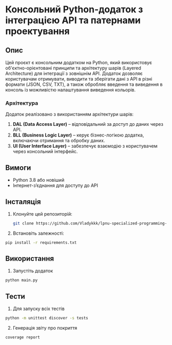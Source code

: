 # Консольний Python-додаток з інтеграцією API та патернами проектування

## Опис

Цей проєкт є консольним додатком на Python, який використовує об'єктно-орієнтовані принципи та архітектуру шарів (Layered Architecture) для інтеграції з зовнішнім API. Додаток дозволяє користувачам отримувати, виводити та зберігати дані з API в різні формати (JSON, CSV, TXT), а також обробляє введення та виведення в консоль із можливістю налаштування виведення кольорів.

### Архітектура

Додаток реалізовано з використанням архітектури шарів:

1. **DAL (Data Access Layer)** – відповідальний за доступ до даних через API.
2. **BLL (Business Logic Layer)** – керує бізнес-логікою додатка, включаючи отримання та обробку даних.
3. **UI (User Interface Layer)** – забезпечує взаємодію з користувачем через консольний інтерфейс.

## Вимоги

- Python 3.8 або новіший
- Інтернет-з’єднання для доступу до API

## Інсталяція

1. Клонуйте цей репозиторій:

   ```bash
   git clone https://github.com/Vladykkk/lpnu-specialized-programming-languages-2024.git
   ```

2. Встановіть залежності:

```bash
pip install -r requirements.txt
```

## Використання

1. Запустіть додаток

```bash
python main.py
```

## Тести

1. Для запуску всіх тестів

```bash
python -m unittest discover -s tests
```

2. Генерація звіту про покриття

```bash
coverage report
```
